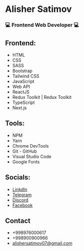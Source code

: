 # Alisher Satimov

### 💻 Frontend Web Developer 💻

## Frontend:

- HTML
- CSS
- SASS
- Bootstrap
- Tailwind CSS
- JavaScript
- Web API
- ReactJS
- Redux Toolkit | Redux Toolkit
- TypeScript
- Next.js

## Tools:

- NPM
- Yarn
- Chrome DevTools
- Git - GitHub
- Visual Studio Code
- Google Fonts

## Socials:

- [LinkdIn](https://www.linkedin.com/in/alishersatimov/)
- [Telegram](https://t.me/+998976000617)
- [Discord](https://discord.com/users/alishersatimov#3440)
- [Facebook](https://www.facebook.com/profile.php?id=100075801456756)

## Contact

- +998976000617
- +998900900966
- alishersatimov07@gmail.com
